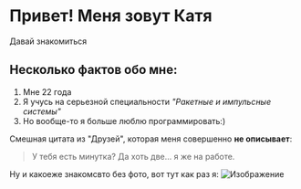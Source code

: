 # Привет! Меня зовут Катя 
Давай знакомиться

## Несколько фактов обо мне:

1. Мне 22 года
2. Я учусь на серьезной специальности _"Ракетные и импульсные системы"_
3. Но вообще-то я больше люблю программировать:)

Смешная цитата из "Друзей", которая меня совершенно **не описывает**:
> У тебя есть минутка? Да хоть две… я же на работе.

Ну и какоеже знакомсвто без фото, вот тут как раз я:
![Изображение](https://sun9-71.userapi.com/impg/la7hDpTtidS9b3zLYGCBpOYrkOx3aHp0ORVA-g/phju8ydfoCE.jpg?size=320x362&quality=96&sign=8fe634999f64e30c482b7a5464707c03&c_uniq_tag=CuLdwcn7FVZEzCFn5HPj5aRwEI9BJa3mwtnXtrQQgAc&type=album)
